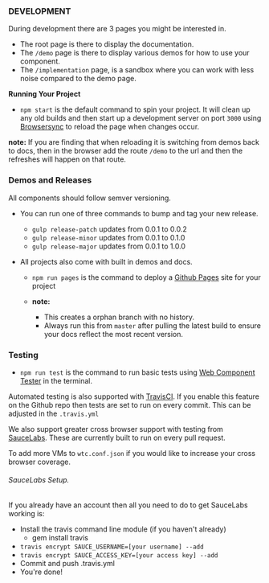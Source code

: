 ### DEVELOPMENT

During development there are 3 pages you might be interested in.
 - The root page is there to display the documentation.
 - The `/demo` page is there to display various demos for how to use your component.
 - The `/implementation` page, is a sandbox where you can work with less noise compared to the demo page.

**Running Your Project**

 - `npm start` is the default command to spin your project. It will clean up any old builds
 and then start up a development server on port `3000`  using [Browsersync](https://www.browsersync.io/) to reload the page when changes occur.

**note:** If you are finding that when reloading it is switching from demos back to docs, then in the browser add the route `/demo` to the url and then the refreshes will happen on that route.


### Demos and Releases

All components should follow semver versioning.

- You can run one of three commands to bump and tag your new release.
  - `gulp release-patch` updates from 0.0.1 to 0.0.2
  - `gulp release-minor` updates from 0.0.1 to 0.1.0
  - `gulp release-major` updates from 0.0.1 to 1.0.0

- All projects also come with built in demos and docs.
  - `npm run pages` is the command to deploy a [Github Pages](https://pages.github.com/) site for your project

  - **note:**
    - This creates a orphan branch with no history.
    - Always run this from `master` after pulling the latest build to ensure your docs reflect the most recent version.

### Testing
- `npm run test` is the command to run basic tests using [Web Component Tester](https://github.com/Polymer/web-component-tester) in the terminal.

Automated testing is also supported with [TravisCI](https://travis-ci.org/getting_started). If you enable this feature on the Github repo then tests are set to run on every commit. This can be adjusted in the `.travis.yml`


We also support greater cross browser support with testing from [SauceLabs](https://saucelabs.com/). These are currently built to run on every pull request.

To add more VMs to `wtc.conf.json` if you would like to increase your cross browser coverage.

###### SauceLabs Setup.
If you already have an account then all you need to do to get SauceLabs working is:
- Install the travis command line module (if you haven't already)
    - gem install travis
- `travis encrypt SAUCE_USERNAME=[your username] --add`
- `travis encrypt SAUCE_ACCESS_KEY=[your access key] --add`
- Commit and push .travis.yml
- You're done!
